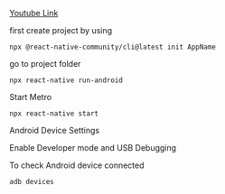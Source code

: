 [Youtube Link](https://youtu.be/r33OwlTnTE4?si=loa9GzUd7-73EsRo)

first create project by using 

```
npx @react-native-community/cli@latest init AppName
```
go to project folder

```
npx react-native run-android
```
Start Metro
```
npx react-native start
```
Android Device Settings

Enable Developer mode and USB Debugging

To check Android device connected 
```
adb devices
```
